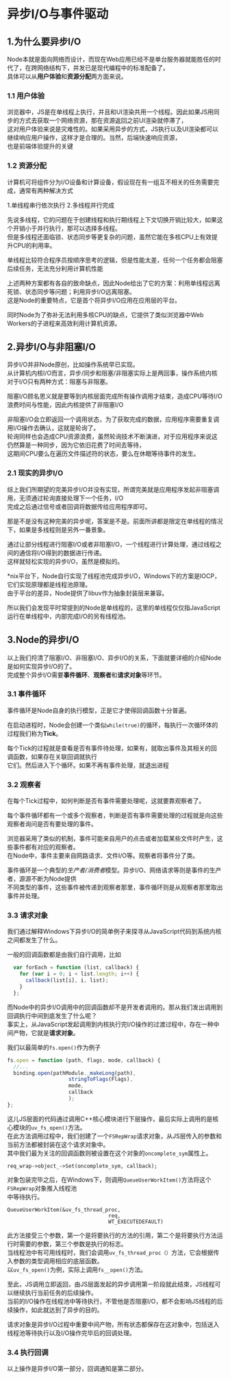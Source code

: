 # 异步I/O与事件驱动

## 1.为什么要异步I/O

Node本就是面向网络而设计，而现在Web应用已经不是单台服务器就能胜任的时代了，在跨网络结构下，并发已是现代编程中的标准配备了。   
具体可以从**用户体验**和**资源分配**两方面来说。

### 1.1 用户体验

浏览器中，JS是在单线程上执行，并且和UI渲染共用一个线程。因此如果JS用同步的方式去获取一个网络资源，那在资源返回之前UI渲染就停滞了，    
这对用户体验来说是灾难性的。如果采用异步的方式，JS执行以及UI渲染都可以继续响应用户操作，这样才是合理的。当然，后端快速响应资源，    
也是前端体验提升的关键

### 1.2 资源分配

计算机可将组件分为I/O设备和计算设备，假设现在有一组互不相关的任务需要完成，通常有两种解决方式

1.单线程串行依次执行
2.多线程并行完成

先说多线程，它的问题在于创建线程和执行期线程上下文切换开销比较大，如果这个开销小于并行执行，那可以选择多线程。    
但是多线程还面临锁、状态同步等更复杂的问题，虽然它能在多核CPU上有效提升CPU的利用率。

单线程比较符合程序员按顺序思考的逻辑，但是性能太差，任何一个任务都会阻塞后续任务，无法充分利用计算机性能

上述两种方案都有各自的致命缺点，因此Node给出了它的方案：利用单线程远离死锁、状态同步等问题；利用异步I/O远离阻塞。    
这是Node的重要特点，它是首个将异步I/O应用在应用层的平台。

同时Node为了弥补无法利用多核CPU的缺点，它提供了类似浏览器中Web Workers的子进程来高效利用计算机资源。

## 2.异步I/O与非阻塞I/O

异步I/O并非Node原创，比如操作系统早已实现。    
从计算机内核I/O而言，异步/同步和阻塞/非阻塞实际上是两回事，操作系统内核对于I/O只有两种方式：阻塞与非阻塞。

阻塞I/O顾名思义就是要等到内核层面完成所有操作调用才结束，造成CPU等待I/O浪费时间与性能，因此内核提供了非阻塞I/O

非阻塞I/O会立即返回一个调用状态，为了获取完成的数据，应用程序需要重复调用I/O操作去确认，这就是轮询了。    
轮询同样也会造成CPU资源浪费，虽然轮询技术不断演进，对于应用程序来说这仍然算是一种同步，因为它依旧花费了时间去等待，     
这期间CPU要么在遍历文件描述符的状态，要么在休眠等待事件的发生。

### 2.1 现实的异步I/O

综上我们所期望的完美异步I/O并没有实现，所谓完美就是应用程序发起非阻塞调用，无须通过轮询直接处理下一个任务，I/O    
完成之后通过信号或者回调将数据传给应用程序即可。

那是不是没有这种完美的异步呢，答案是不是。前面所讲都是限定在单线程的情况下，如果是多线程则是另外一番景象。

通过让部分线程进行阻塞I/O或者非阻塞I/O，一个线程进行计算处理，通过线程之间的通信将I/O得到的数据进行传递。    
这样就轻松实现的异步I/O，虽然是模拟的。

\*nix平台下，Node自行实现了线程池完成异步I/O，Windows下的方案是IOCP，它们实现原理都是线程池原理。   
由于平台的差异，Node提供了libuv作为抽象封装层来兼容。

所以我们会发现平时常提到的Node是单线程的，这里的单线程仅仅指JavaScript运行在单线程中，内部完成I/O的另有线程池。

## 3.Node的异步I/O

以上我们捋清了阻塞I/O、非阻塞I/O、异步I/O的关系，下面就要详细的介绍Node是如何实现异步I/O的了。    
完成整个异步I/O需要**事件循环**、**观察者**和**请求对象**等环节。

### 3.1 事件循环

事件循环是Node自身的执行模型，正是它才使得回调函数十分普遍。

在启动进程时，Node会创建一个类似```while(true)```的循环，每执行一次循环体的过程我们称为**Tick**。    

每个Tick的过程就是查看是否有事件待处理，如果有，就取出事件及其相关的回调函数，如果存在关联回调就执行    
它们。然后进入下个循环。如果不再有事件处理，就退出进程

### 3.2 观察者

在每个Tick过程中，如何判断是否有事件需要处理呢，这就要靠观察者了。

每个事件循环都有一个或多个观察者，判断是否有事件需要处理的过程就是向这些观察者询问是否有要处理的事件。

浏览器采用了类似的机制，事件可能来自用户的点击或者加载某些文件时产生，这些事件都有对应的观察者。     
在Node中，事件主要来自网路请求、文件I/O等。观察者将事件分了类。

事件循环是一个典型的*生产者/消费者*模型。异步I/O、网络请求等则是事件的生产者，源源不断为Node提供    
不同类型的事件，这些事件被传递到观察者那里，事件循环则是从观察者那里取出事件并处理。

### 3.3 请求对象

我们通过解释Windows下异步I/O的简单例子来探寻从JavaScript代码到系统内核之间都发生了什么。

一般的回调函数都是由我们自行调用，比如

```javascript
  var forEach = function (list, callback) {
    for (var i = 0; i < list.length; i++) {
      callback(list[i], i, list);
    }
  };
```

而Node中的异步I/O调用中的回调函数却不是开发者调用的。那从我们发出调用到回调执行中间到底发生了什么呢？    
事实上，从JavaScript发起调用到内核执行完I/O操作的过渡过程中，存在一种中间产物，它就是**请求对象**。

我们以最简单的```fs.open()```作为例子

```javascript
fs.open = function (path, flags, mode, callback) {
  //...
  binding.open(pathModule._makeLong(path),
                    stringToFlags(Flags),
                    mode,
                    callback
                    );
};
```

这儿JS层面的代码通过调用C++核心模块进行下层操作，最后实际上调用的是核心模块的```uv_fs_open()```方法。   
在此方法调用过程中，我们创建了一个```FSRepWrap```请求对象，从JS层传入的参数和当前方法都被封装在这个请求对象中。    
其中我们最为关注的回调函数则被设置在这个对象的```oncomplete_sym```属性上。

```
req_wrap->object_->Set(oncomplete_sym, callback);
```

对象包装完毕之后，在Windows下，则调用```QueueUserWorkItem()```方法将这个```FSRepWrap```对象推入线程池    
中等待执行。

```
QueueUserWorkItem(&uv_fs_thread_proc,
                                 req,
                                 WT_EXECUTEDEFAULT)
```

此方法接受三个参数，第一个是将要执行的方法的引用，第二个是将要执行方法运行时需要的参数，第三个参数是执行的标志。   
当线程池中有可用线程时，我们会调用```uv_fs_thread_proc（）```方法，它会根据传入参数的类型调用相应的底层函数。   
以```uv_fs_open()```为例，实际上调用```fs__open()```方法。

至此，JS调用立即返回，由JS层面发起的异步调用第一阶段就此结束，JS线程可以继续执行当前任务的后续操作。    
当前的I/O操作在线程池中等待执行，不管他是否阻塞I/O，都不会影响JS线程的后续操作，如此就达到了异步的目的。

请求对象是异步I/O过程中重要中间产物，所有状态都保存在这对象中，包括送入线程池等待执行以及I/O操作完毕后的回调处理。

### 3.4 执行回调

以上操作是异步I/O第一部分，回调通知是第二部分。



